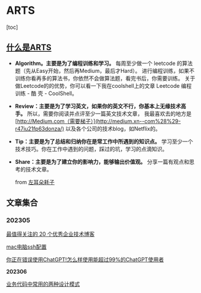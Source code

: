 # ARTS

[toc]

## [什么是ARTS](https://time.geekbang.org/column/article/85839)

- **Algorithm。主要是为了编程训练和学习。** 每周至少做一个 leetcode 的算法题（先从Easy开始，然后再Medium，最后才Hard）。 进行编程训练，如果不训练你看再多的算法书，你依然不会做算法题，看完书后，你需要训练。 关于做Leetcode的的优势，你可以看一下我在coolshell上的文章 Leetcode 编程训练 - 酷 壳 - CoolShell。

- **Review：主要是为了学习英文，如果你的英文不行，你基本上无缘技术高手。** 所以，需要你阅读并点评至少一篇英文技术文章， 我最喜欢去的地方是[http://Medium.com（需要梯子）](http://medium.xn--com%28%29-r47iu21fp63donza/) 以及各个公司的技术blog，如Netflix的。

- **Tip：主要是为了总结和归纳你在是常工作中所遇到的知识点。** 学习至少一个技术技巧。你在工作中遇到的问题，踩过的坑，学习的点滴知识。

- **Share：主要是为了建立你的影响力，能够输出价值观。** 分享一篇有观点和思考的技术文章。


  from  [左耳朵耗子](https://www.zhihu.com/question/301150832)

## 文章集合

### 202305

[最值得关注的 20 个优秀企业技术博客](./202305/Share.md)

[mac电脑ssh配置](./202305/Tip.md)

[你正在错误使用ChatGPT!怎么样使用能超过99%的ChatGPT使用者](./202305/Review.md)

**202306**

[业务代码中常用的两种设计模式](./202306/tip0604.md)

